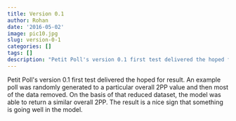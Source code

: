 ```yaml
---
title: Version 0.1
author: Rohan
date: '2016-05-02'
image: pic10.jpg
slug: version-0-1
categories: []
tags: []
description: "Petit Poll's version 0.1 first test delivered the hoped for result."
---
```




Petit Poll's version 0.1 first test delivered the hoped for result. An example poll was randomly generated to a particular overall 2PP value and then most of the data removed. On the basis of that reduced dataset, the model was able to return a similar overall 2PP. The result is a nice sign that something is going well in the model.
